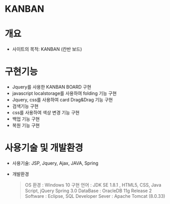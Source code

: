 # KANBAN

# 개요

- 사이트의 목적: KANBAN (칸반 보드)
           
# 구현기능

- Jquery를 사용한 KANBAN BOARD 구현
- javascript localstorage를 사용하여 folding 기능 구현
- Jquery, css를 사용하여 card Drag&Drag 기능 구현
- 검색기능 구현
- css를 사용하여 색상 변경 기능 구현
- 백업 기능 구현
- 복원 기능 구현

# 사용기술 및 개발환경

- 사용기술: JSP, Jquery, Ajax, JAVA, Spring

- 개발환경
	> OS 환경 : Windows 10
	> 구현 언어 : JDK SE 1.8.1 , HTML5, CSS, Java Script, jQuery Spring 3.0
	> DataBase : OracleDB 11g Release 2
	> Software : Eclipse, SQL Developer
	> Sever : Apache Tomcat (8.0.33)
